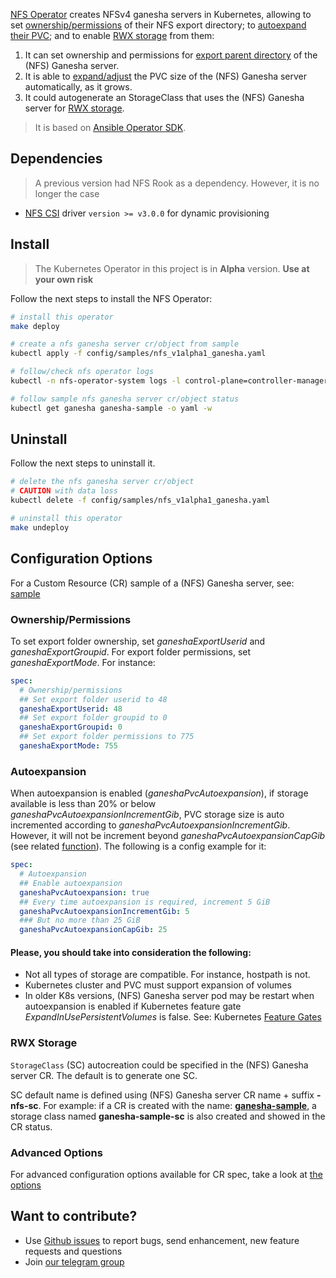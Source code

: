 [NFS Operator](https://github.com/krestomatio/nfs-operator) creates NFSv4 ganesha servers in Kubernetes, allowing to set [ownership/permissions](#ownershippermissions) of their NFS export directory; to [autoexpand their PVC](#autoexpansion); and to enable [RWX storage](#rwx-storage) from them:

1. It can set ownership and permissions for [export parent directory](#ownershippermissions) of the (NFS) Ganesha server.
2. It is able to [expand/adjust](#autoexpansion) the PVC size of the (NFS) Ganesha server automatically, as it grows.
3. It could autogenerate an StorageClass that uses the (NFS) Ganesha server for [RWX storage](#rwx-storage).

>It is based on [Ansible Operator SDK](https://sdk.operatorframework.io/docs/building-operators/ansible/tutorial/).

## Dependencies
> A previous version had NFS Rook as a dependency. However, it is no longer the case
* [NFS CSI](https://github.com/kubernetes-csi/csi-driver-nfs) driver `version >= v3.0.0` for dynamic provisioning

## Install

> The Kubernetes Operator in this project is in **Alpha** version. **Use at your own risk**

Follow the next steps to install the NFS Operator:
```bash
# install this operator
make deploy

# create a nfs ganesha server cr/object from sample
kubectl apply -f config/samples/nfs_v1alpha1_ganesha.yaml

# follow/check nfs operator logs
kubectl -n nfs-operator-system logs -l control-plane=controller-manager -c manager  -f

# follow sample nfs ganesha server cr/object status
kubectl get ganesha ganesha-sample -o yaml -w
```

## Uninstall
Follow the next steps to uninstall it.
```bash
# delete the nfs ganesha server cr/object
# CAUTION with data loss
kubectl delete -f config/samples/nfs_v1alpha1_ganesha.yaml

# uninstall this operator
make undeploy
```

## Configuration Options
For a Custom Resource (CR) sample of a (NFS) Ganesha server, see: [sample](config/samples/nfs_v1alpha1_ganesha.yaml)

### Ownership/Permissions
To set export folder ownership, set _ganeshaExportUserid_ and _ganeshaExportGroupid_. For export folder permissions, set _ganeshaExportMode_. For instance:
```yaml
spec:
  # Ownership/permissions
  ## Set export folder userid to 48
  ganeshaExportUserid: 48
  ## Set export folder groupid to 0
  ganeshaExportGroupid: 0
  ## Set export folder permissions to 775
  ganeshaExportMode: 755
```

### Autoexpansion
When autoexpansion is enabled (_ganeshaPvcAutoexpansion_), if storage available is less than 20% or below _ganeshaPvcAutoexpansionIncrementGib_, PVC storage size is auto incremented according to _ganeshaPvcAutoexpansionIncrementGib_. However, it will not be increment beyond _ganeshaPvcAutoexpansionCapGib_ (see related [function](https://github.com/krestomatio/ansible-collection-k8s/blob/c8768df3d9af4ddf7258c31d37cc3f54cc5a4cf6/plugins/module_utils/storage.py#L62)). The following is a config example for it:
```yaml
spec:
  # Autoexpansion
  ## Enable autoexpansion
  ganeshaPvcAutoexpansion: true
  ## Every time autoexpansion is required, increment 5 GiB
  ganeshaPvcAutoexpansionIncrementGib: 5
  ### But no more than 25 GiB
  ganeshaPvcAutoexpansionCapGib: 25
```

#### Please, you should take into consideration the following:
* Not all types of storage are compatible. For instance, hostpath is not.
* Kubernetes cluster and PVC must support expansion of volumes
* In older K8s versions, (NFS) Ganesha server pod may be restart when autoexpansion is enabled if Kubernetes feature gate _ExpandInUsePersistentVolumes_ is false. See: Kubernetes [Feature Gates](https://kubernetes.io/docs/reference/command-line-tools-reference/feature-gates/)

### RWX Storage
`StorageClass` (SC) autocreation could be specified in the (NFS) Ganesha server CR. The default is to generate one SC.

SC default name is defined using (NFS) Ganesha server CR name + suffix **-nfs-sc**. For example: if a CR is created with the name: [**ganesha-sample**](config/samples/nfs_v1alpha1_ganesha.yaml), a storage class named **ganesha-sample-sc** is also created and showed in the CR status.

### Advanced Options
For advanced configuration options available for CR spec, take a look at [the options](https://github.com/krestomatio/ansible-collection-k8s/blob/master/roles/v1alpha1/nfs/ganesha/defaults/main/ganesha.yml)

## Want to contribute?
* Use [Github issues](https://github.com/krestomatio/nfs-operator/issues) to report bugs, send enhancement, new feature requests and questions
* Join [our telegram group](https://t.me/nfs_operator)

